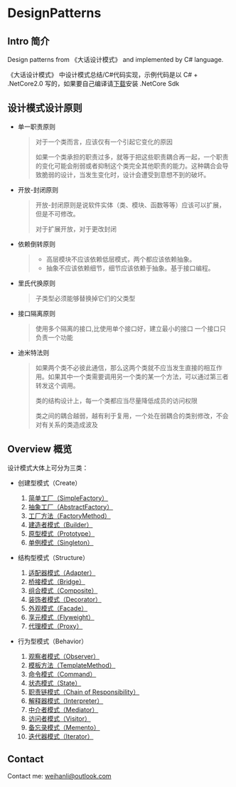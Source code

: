 # DesignPatterns

## Intro 简介

Design patterns from 《大话设计模式》 and implemented by C# language.

《大话设计模式》 中设计模式总结/C#代码实现，示例代码是以 C# + .NetCore2.0 写的，如果要自己编译请[下载](https://www.microsoft.com/net/download)安装 .NetCore Sdk

## 设计模式设计原则

- 单一职责原则

    > 对于一个类而言，应该仅有一个引起它变化的原因
    >
    > 如果一个类承担的职责过多，就等于把这些职责耦合再一起，一个职责的变化可能会削弱或者抑制这个类完全其他职责的能力。这种耦合会导致脆弱的设计，当发生变化时，设计会遭受到意想不到的破坏。

- 开放-封闭原则

    > 开放-封闭原则是说软件实体（类、模块、函数等等）应该可以扩展，但是不可修改。
    >
    > 对于扩展开放，对于更改封闭

- 依赖倒转原则

    > - 高层模块不应该依赖低层模式，两个都应该依赖抽象。
    > - 抽象不应该依赖细节，细节应该依赖于抽象。基于接口编程。

- 里氏代换原则

    > 子类型必须能够替换掉它们的父类型

- 接口隔离原则

    > 使用多个隔离的接口,比使用单个接口好，建立最小的接口
    > 一个接口只负责一个功能

- 迪米特法则

    > 如果两个类不必彼此通信，那么这两个类就不应当发生直接的相互作用。如果其中一个类需要调用另一个类的某一个方法，可以通过第三者转发这个调用。
    >
    > 类的结构设计上，每一个类都应当尽量降低成员的访问权限
    >
    > 类之间的耦合越弱，越有利于复用，一个处在弱耦合的类别修改，不会对有关系的类造成波及

## Overview 概览

设计模式大体上可分为三类：

- 创建型模式（Create）
    1. [简单工厂（SimpleFactory）](./CreatePattern/SimpleFactoryPattern)
    1. [抽象工厂（AbstractFactory）](./CreatePattern/AbstractFactoryPattern)
    1. [工厂方法（FactoryMethod）](./CreatePattern/FactoryMethodPattern)
    1. [建造者模式（Builder）](./CreatePattern/BuilderPattern)
    1. [原型模式（Prototype）](./CreatePattern/PrototypePattern)
    1. [单例模式（Singleton）](./CreatePattern/SingletonPattern)

- 结构型模式（Structure）
    1. [适配器模式（Adapter）](./StructurePattern/AdapterPattern)
    1. [桥接模式（Bridge）](./StructurePattern/BridgePattern)
    1. [组合模式（Composite）](./StructurePattern/CompositePattern)
    1. [装饰者模式（Decorator）](./StructurePattern/DecoratorPattern)
    1. [外观模式（Facade）](./StructurePattern/FacadePattern)
    1. [享元模式（Flyweight）](./StructurePattern/FlyweightPattern)
    1. [代理模式（Proxy）](./StructurePattern/ProxyPattern)

- 行为型模式（Behavior）
    1. [观察者模式（Observer）](./BehaviorPattern/ObserverPattern)
    1. [模板方法（TemplateMethod）](./BehaviorPattern/TemplateMethodPattern)
    1. [命令模式（Command）](./BehaviorPattern/CommandPattern)
    1. [状态模式（State）](./BehaviorPattern/StatePattern)
    1. [职责链模式（Chain of Responsibility）](./BehaviorPattern/ChainOfResponsibilityPattern)
    1. [解释器模式（Interpreter）](./BehaviorPattern/InterpreterPattern)
    1. [中介者模式（Mediator）](./BehaviorPattern/MediatorPattern)
    1. [访问者模式（Visitor）](./BehaviorPattern/VisitorPattern)
    1. [备忘录模式（Memento）](./BehaviorPattern/MementoPattern)
    1. [迭代器模式（Iterator）](./BehaviorPattern/IteratorPattern)

## Contact

Contact me: <weihanli@outlook.com>
